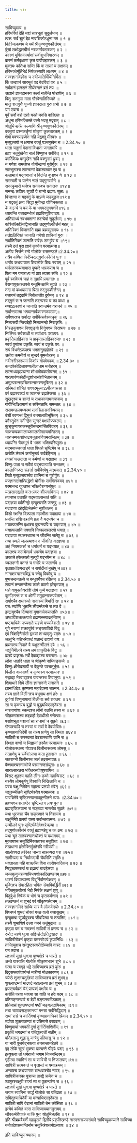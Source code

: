 ```yaml
---
title: ०३४

---
```

सावित्र्युवाच ॥  
हरिभक्तिं देहि मह्यं सारभूतां सुदुर्लभाम् ॥  
त्वत्तः सर्वं श्रुतं देव नावशिष्टोऽधुना मम ॥ १ ॥  
किञ्चित्कथय मे धर्मं श्रीकृष्णगुणकीर्त्तगम् ॥  
पुंसां लक्षोद्धारबीजं नरकार्णवतारकम् ॥ २ ॥  
कारणं मुक्तिकार्याणां सर्वाशुभनिवारणम् ॥  
दारणं कर्मवृक्षाणां कृत पापौघहारकम् ॥ ३ ॥  
मुक्तयः कतिधा सन्ति किं वा तासां च लक्षणम् ॥  
हरिभक्तेर्मूर्तिभेदं निषेकस्यापि लक्षणम् ॥ ४ ॥  
तत्त्वज्ञानविहीना च स्त्रीजातिर्विधिनिर्मिता ॥  
किं तज्ज्ञानं सारभूतं वद वेदविदां वर ॥ ५ ॥  
सर्वदानं ह्यनशनं तीर्थस्नानं व्रतं तपः ॥  
अज्ञाने ज्ञानदानस्य कलां नार्हन्ति षोडशीम् ॥ ६ ॥  
पितुः शतगुणा माता गौरवेणातिरिच्यते ॥  
मातुः शतगुणैः पूज्यो ज्ञानदाता गुरुः प्रभो ॥ ७ ॥  
यम उवाच ॥  
पूर्वं सर्वो वरो दत्तो यस्ते मनसि वाञ्छितः ॥  
अधुना हरिभक्तिस्ते वत्से भवतु मद्वरात् ॥ ८ ॥  
श्रोतुमिच्छसि कल्याणि श्रीकृष्णगुणकीर्त्तनम् ॥  
वक्तॄणां प्रश्नकर्तॄणां श्रोतॄणां कुलतारकम् ॥ ९ ॥  
शेषो वक्त्रसहस्रेण नहि यद्वक्तु मीश्वरः ॥  
मृत्युञ्जयो न क्षमश्च वक्तुं पञ्चमुखेन च ॥ 2.34.१० ॥  
धाता चतुर्णां वेदानां विधाता जगतामपि ॥  
ब्रह्मा चतुर्मुखेनैव नालं विष्णुश्च सर्ववित् ॥ ११ ॥  
कार्तिकेयः षण्मुखेन नापि वक्तुमलं ध्रुवम् ॥  
न गणेशः समर्थश्च योगीन्द्राणां गुरोर्गुरुः ॥ १२ ॥  
सारभूताश्च शास्त्राणां वेदाश्चत्वार एव च ॥  
कलामात्रं यद्गणानां न विदन्ति बुधाश्च ये ॥ १३ ॥  
सरस्वती च यत्नेन नालं यद्गुणवर्णने ॥  
सनत्कुमारो धर्मश्च सनकश्च सनातनः ॥१४॥  
सनन्दः कपिलः सूर्य्यो ये चान्ये ब्रह्मणः सुताः ॥  
विचक्षणा न यद्वक्तुं के वाऽन्ये जडबुद्धयः॥१९॥  
न यद्वक्तुं क्षमाः सिद्धा मुनीन्द्रा योगिनस्तथा ॥  
के वाऽन्ये च वयं के वा भगवद्गुणवर्णने॥१६॥  
ध्यायन्ति यत्पदाम्भोजं ब्रह्मविष्णुशिवादयः ॥  
अतिसाध्यं स्वभक्तानां तदन्येषां सुदुर्लभम् ॥ १७ ॥  
कश्चित्किञ्चिद्विजानाति तद्गुणोत्कीर्त्तनं महत् ॥  
अतिरिक्तं विजानाति ब्रह्मा ब्रह्मसुतादयः ॥ १८ ॥  
ततोऽतिरिक्तं जानाति गणेशो ज्ञानिनां गुरुः ॥  
सर्वातिरिक्तं जानाति सर्वज्ञः शम्भुरेव च ॥१९॥  
तस्मै दत्तं पुरा ज्ञानं कृष्णेन परमात्मना॥  
अतीव निर्जने रम्ये गोलोके रासमण्डले॥2.34.२०॥  
तत्रैव कथितं किञ्चिद्यद्गुणोत्कीर्त्तनं पुनः ॥  
धर्माय कथयायास शिवलोके शिवः स्वयम् ॥ २१ ॥  
धर्मस्तत्कथयामास पुष्करे भास्कराय च ॥  
पिता मम यमाराध्य गां प्राप तपसा सति ॥ २२ ॥  
पूर्वं स्वविषयं चाहं न गृह्णामि प्रयत्नतः ॥  
वैराग्ययुक्तस्तपसे गन्तुमिच्छामि सुव्रते ॥ २३ ॥  
तदा मां कथयामास पिता तद्गुणकीर्त्तनम् ॥  
यथागमं तद्वदामि निबोधातीव दुर्गमम् ॥ २४ ॥  
तद्गुणं स न जानाति तदन्यस्य च का कथा ॥  
यथाऽऽकाशं न जानाति स्वान्तमेव वरानने ॥ २५ ॥  
सर्वान्तरात्मा भगवान्सर्वकारणकारणम्॥  
सर्वेश्वरश्च सर्वाद्यः सर्ववित्सर्वरूपधृक् ॥ २६ ॥  
नित्यरूपी नित्यदेही नित्यानन्दो निराकृतिः ॥  
निरङ्कुशश्च निश्शृङ्गो निर्गुणश्च निराश्रयः ॥ २७ ॥  
निर्लिप्तः सर्वसाक्षी च सर्वाधारः परात्परः ॥  
प्रकृतिस्तद्विकारा च प्राकृतास्तद्विकारजाः ॥ २८ ॥  
स्वयं पुमांश्च प्रकृतिः स्वयं च प्रकृतेः परः ॥  
रूपं विधत्तेऽरूपश्च भक्तानुग्रहहेतवे ॥ २९ ॥  
अतीव कमनीयं च सुन्दरं सुमनोहरम् ॥  
नवीननीरदश्यामं किशोरं गोपवेषकम् ॥ 2.34.३० ॥  
कन्दर्पकोटिलावण्यलीलाधाम मनोहरम् ॥  
शरन्मध्याह्नपद्मानां शोभामोषकलोचनम् ॥ ३१ ॥  
शरत्पार्वणकोटीन्दुशोभासंशोभिताननम् ॥  
अमूल्यरत्नखचितरत्नाभरणभूषितम् ॥ ३२ ॥  
सस्मितं शोभितं शश्वदमूल्याऽऽपीतवाससा ॥  
परं ब्रह्मस्वरूपं च ज्वलन्तं ब्रह्मतेजसा ॥ ३३ ॥  
सुखदृश्यं च शान्तं च राधाकान्तमनन्तकम् ॥  
गोपीभिर्वीक्ष्यमाणं च सस्मिताभिः समन्ततः ॥ ३४ ॥  
रासमण्डलमध्यस्थं रत्नसिंहासनस्थितम्॥  
वंशीं क्वणन्तं द्विभुजं वनमालाविभूषितम् ॥ ३५ ॥  
कौस्तुभेन मणीन्द्रेण सुन्दरं वक्षसोज्ज्वलम् ॥  
कुङ्कुमागरुकस्तूरीचन्दनार्चितविग्रहम् ॥ ३६ ॥  
चारुचम्पकमालाब्जमालतीमाल्यमण्डितम् ॥  
चारुचम्पकशोभाढ्यचूडावक्त्रिमराजितम् ॥ ३७ ॥  
ध्यायन्ति चैवम्भूतं वै भक्ता भक्तिपरिप्लुताः॥  
यद्भयाज्जगतां धाता विधत्ते सृष्टिमेव च ॥ ३८ ॥  
करोति लेखनं कर्मानुरूपं सर्वदेहिनाम् ॥  
तपसां फलदाता च कर्मणां च यदाज्ञया ॥ ३९ ॥  
विष्णुः पाता च सर्वेषां यद्भयात्पाति सन्ततम् ॥  
कालाग्निरुद्रः संहर्त्ता सर्वविश्वेषु यद्भयात् ॥ 2.34.४० ॥  
शिवो मृत्युञ्जयश्चैव ज्ञानिनां च गुरोर्गुरुः ॥  
यज्ज्ञानदानात्सिद्धेशो योगीशः सर्ववित्स्वयम् ॥४१ ॥  
परमानन्द युक्तश्च भक्तिवैराग्यसंयुतः ॥  
यत्प्रसादाद्वाति वातः प्रवरः शीघ्रगामिनाम् ॥ ४२ ॥  
तपनश्च प्रतपति यद्भयात्सन्ततं सति ॥  
यदाज्ञया वर्षतीन्द्रो मृत्युश्चरति जन्तुषु ॥ ४३ ॥  
यदाज्ञया दहेद्वह्निर्जलमेव सुशीतलम् ॥  
दिशो रक्षन्ति दिक्पाला महाभीता यदाज्ञया ॥ ४४ ॥  
भ्रमन्ति राशिचक्राणि ग्रहा वै यद्भयेन च ॥  
भयात्फलन्ति वृक्षाश्च पुष्पन्त्यपि च यद्भयात् ॥ ४५ ॥  
भयात्फलानि पक्वानि निष्फलास्तरवो भयात् ॥  
यदाज्ञया स्थलस्थाश्च न जीवन्ति जलेषु च ॥ ४६ ॥  
तथा स्थले जलस्थाश्च न जीवन्ति यदाज्ञया ॥  
अहं नियमकर्त्ता च धर्माधर्मं च यद्भयात् ॥ ४७ ॥  
कालश्च कलयेत्सर्वं भ्रमत्येव यदाज्ञया ॥  
अकाले हरेत्कालो मृत्युर्वै यद्भयेन च ॥ ४८ ॥  
ज्वलदग्नौ पतन्तं च गभीरे च जलार्णवे ॥  
वृक्षाग्रात्तीक्ष्णखड्गे च सर्पादीनां मुखेषु च॥४९॥  
नानाशस्त्रास्त्रविद्धं च रणेषु विषमेषु च ॥  
पुष्पचन्दनतल्पे च बन्धुवर्गैश्च रक्षितम् ॥ 2.34.५० ॥  
शयानं तन्त्रमन्त्रैश्च काले कालो हरेद्भयात् ॥  
धत्ते वायुस्तोयराशिं तोयं कूर्मं यदाज्ञया ॥ ५१ ॥  
कूर्मोऽनन्तं स च क्षोणीं समुद्रान्सप्तपर्वतान् ॥  
सर्वांश्चैव क्षमारूपो नानारूपं बिभर्त्ति सः ॥ ५२ ॥  
यतः सर्वाणि भूतानि लीयन्तेऽन्ते च तत्र वै ॥  
इन्द्रायुश्चैव दिव्यानां युगानामेकसप्ततिः ॥५३॥ ।  
अष्टाविंशच्छक्रपाते ब्रह्मणस्स्यादहर्निशम् ॥  
षष्ट्याधिके पञ्चशते सहस्रे पञ्चविंशतौ ॥ ५४ ॥  
युगे नराणां शक्रायुरेवं सङ्ख्याविदो विदुः ॥  
एवं त्रिंशद्दिनैर्मासो द्वाभ्यां ताभ्यामृतुः स्मृतः ॥ ५५ ॥  
ऋतुभिः षड्भिरेवाब्दं शताब्दं ब्रह्मणो वयः ॥  
ब्रह्मणश्च निपाते वै चक्षुरुन्मीलनं हरेः ॥ ५६ ॥  
चक्षुर्निमीलने तस्य लयं प्राकृतिकं विदुः ॥  
प्रलये प्राकृताः सर्वे देवाद्याश्च चराचराः ॥ ५७ ॥  
लीना धातरि धाता च श्रीकृष्णे नाभिपङ्कजे ॥  
विष्णुः क्षीरोदशायी च वैकुण्ठे यश्चतुर्भुजः ॥ ५८ ॥  
विलीना वामपार्श्वे च कृष्णस्य परमात्मनः ॥  
रुद्राद्या भैरवाद्याश्च यावन्तश्च शिवानुगाः ॥ ५९ ॥  
शिवाधारे शिवे लीना ज्ञानानन्दे सनातने ॥  
ज्ञानाधिदेवः कृष्णस्य महादेवस्य चात्मनः ॥ 2.34.६० ॥  
तस्य ज्ञाने विलीनश्च बभूवाथ क्षणं हरेः ॥  
दुर्गायां विष्णुमायायां विलीनाः सर्व शक्तयः ॥ ६१ ॥  
सा च कृष्णस्य बुद्धौ च बुद्ध्यधिष्ठातृदेवता ॥  
नारायणांशः स्कन्दश्च लीनो वक्षसि तस्य च ॥ ६२ ॥  
श्रीकृष्णांशश्च तद्बाहौ देवाधीशो गणेश्वरः ॥  
पद्मांशभूता पद्मायां सा राधायां च सुव्रते ॥६३॥  
गोप्यश्चापि च तस्यां च सर्वा वै देवयोषितः॥  
कृष्णप्राणाधिदेवी सा तस्य प्राणेषु सा स्थिता ॥६४॥  
सावित्री च सरस्वत्यां वेदशास्त्राणि यानि च ॥  
स्थिता वाणी च जिह्वायां तस्यैव परमात्मनः ॥ ६५ ॥  
गोलोकस्थस्य गोपाश्च विलीनास्तस्य लोमसु ॥  
तत्प्राणेषु च सर्वेषां प्राणा वाता हुताशनः ॥ ६६ ॥  
जठराग्नौ विलीनश्च जलं तद्रसनाग्रतः॥  
वैष्णवाश्चरणाम्भोजे परमानन्दसंयुताः ॥ ६७ ॥  
सारात्सारतरा भक्तिरसपीयूषपायिनः ॥  
विराट् क्षुद्रश्च महति लीनः कृष्णे महान्विराट् ॥ ६८ ॥  
यस्यैव लोमकूपेषु विश्वानि निखिलानि च ॥  
यस्य चक्षु निमेषेण महांश्च प्रलयो भवेत् ॥६९॥  
चक्षुरुन्मीलने सृष्टिर्यस्यैव परमात्मनः ॥  
यावन्निमेषे सृष्टिस्स्यात्तावदुन्मीलने व्ययः ॥2.34.७०॥  
ब्रह्मणश्च शताब्देन सृष्टिस्तत्र लयः पुनः॥  
ब्रह्मसृष्टिलयानां च सङ्ख्या नास्त्येव सुव्रते ॥७१॥  
यथा भूरजसां चैव सङ्ख्यानं च निशामय ॥  
चक्षुर्निमेषे प्रलयो यस्य सर्वान्तरात्मनः ॥ ७२ ॥  
उन्मीलने पुनः सृष्टिर्भवेदेवेश्वरेच्छया ॥  
तद्गुणोत्कीर्त्तनं वक्तुं ब्रह्माण्डेषु च कः क्षमः ॥ ७३ ॥  
यथा श्रुतं तातवक्त्रात्तथोक्तं च यथागमम् ॥  
मुक्तयश्च चतुर्वेदैर्निरुक्ताश्च चतुर्विधाः ॥ ७४ ॥  
तत्प्रधाना हरेर्भक्तिर्मुक्तेरपि गरीयसी॥  
सालोक्यदा हरेरेका चान्या सारूप्यदा परा ॥७५॥  
सामीप्यदा च निर्वाणदात्री चैवमिति स्मृतिः॥  
भक्तास्ता नहि वाञ्छन्ति विना तत्सेवनादिकम् ॥ ७३ ॥  
सिद्धत्वममरत्वं च ब्रह्मत्वं चावहेलया ॥  
जन्ममृत्युजराव्याधिभयशोकादिखण्डनम्॥७७॥  
धारणं दिव्यरूपस्य विदुर्निर्वाणमोक्षदम् ॥  
मुक्तिश्च सेवारहिता भक्तिः सेवाविवर्द्धिनी॥७८॥  
भक्तिमुक्त्योरयं भेदो निषेके लक्षणं शृणु ॥  
विदुर्बुधा निषेकं च भोगं च कृतकर्मणाम् ॥ ७९ ॥  
तत्खण्डनं च शुभदं परं श्रीकृष्णसेवनम् ॥  
तत्त्वज्ञानमिदं साध्वि सारं वै लोकवेदयोः ॥ 2.34.८० ॥  
विघ्नघ्नं शुभदं चोक्तं गच्छ वत्से यथासुखम् ॥  
इत्युक्त्वा सूर्य्यपुत्रश्च जीवयित्वा च तत्पतिम् ॥ ८१॥  
तस्यै शुभाशिषं दत्त्वा गमनं कर्तुमुद्यतः ॥  
दृष्ट्वा यमं च गच्छन्तं सावित्री तं प्रणम्य च ॥ ८२ ॥  
रुरोद चरणे धृत्वा सद्विच्छेदोऽतिदुःखदः ॥  
सावित्रीरोदनं दृष्ट्वा यमस्सोऽयं कृपानिधिः ॥ ८३ ॥  
तामित्युवाच सन्तुष्टस्त्वरोदीच्चापि नारद ॥ ८४ ॥  
यम उवाच ॥  
लक्षवर्षं सुखं भुक्त्वा पुण्यक्षेत्रे च भारते ॥  
अन्ते यास्यसि गोलोके श्रीकृष्णभवनं शुभे ॥ ८५ ॥  
गत्वा च स्वगृहं भद्रे सावित्र्याश्च व्रतं कुरु ॥  
द्द्विसप्तवर्षपर्य्यन्तं नारीणां मोक्षकारणम् ॥ ८६ ॥  
ज्येष्ठे शुक्लचतुर्दश्यां सावित्र्याश्च व्रतं शुभम्॥  
शुक्लाष्टम्यां भाद्रपदे महालक्ष्म्या व्रतं शुभम् ॥ ८७ ॥  
द्व्यष्टवर्षव्रतं चेदं प्रत्यब्दं पक्षमेव च ॥  
करोति परया भक्त्या सा याति च हरेः पदम् ॥ ८८ ॥  
प्रतिमङ्गलवारे च देवीं मङ्गलचण्डिकाम् ॥  
प्रतिमासं शुक्लषष्ठ्यां षष्ठीं मङ्गलदायिकाम् ॥८९॥  
तथा चाषाढसङ्क्रान्त्यां मनसा सर्वसिद्धिदाम् ॥  
राधां रासे च कार्तिक्यां कृष्णप्राणाधिकां प्रियाम् ॥ 2.34.९० ॥  
उपोष्य शुक्लाष्टम्यां च प्रतिमासे वरप्रदाम् ॥  
विष्णुमायां भगवतीं दुर्गां दुर्गार्तिनाशिनीम् ॥ ९१ ॥  
प्रकृतिं जगदम्बां च पतिपुत्रवतीं सतीम् ॥  
पतिव्रतासु शुद्धासु यन्त्रेषु प्रतिमासु च ॥ ९२ ॥  
या नारी पूजयेद्भक्त्या धनसन्तानहेतवे ॥  
इह लोके सुखं भुक्त्वा यात्यन्ते श्रीहरेः पदम् ॥ ९३ ॥  
इत्युक्त्वा तां धर्मराजो जगाम निजमन्दिरम्॥  
गृहीत्वा स्वामिनं सा च सावित्री च निजालयम्॥९४॥  
सावित्री सत्यवन्तं च वृत्तान्तं च यथाक्रमम्॥  
अन्यांश्च कथयामास बान्धवांश्चैव नारद ॥ ९५ ॥  
सावित्रीजनकः पुत्रान्स प्रापद्वै क्रमेण च ॥  
श्वशुरश्चक्षुषी राज्यं सा च पुत्रान्वरेण च ॥ ९६ ॥  
लक्षवर्षं सुखं भुक्त्वा पुण्यक्षेत्रे च भारते ॥  
जगाम स्वामिना सार्द्धं गोलोकं सा पतिव्रता ॥ ९७ ॥  
सवितुश्चाधिदेवी या मन्त्राधिष्ठातृदेवता ॥  
सावित्री चापि वेदानां सावित्री तेन कीर्त्तिता ॥ ९८ ॥  
इत्येवं कथितं वत्स सावित्र्याख्यानमुत्तमम् ॥  
जीवकर्मविपाकं च किं पुनः श्रोतुमिच्छसि ॥ ९९ ॥  
इति श्रीब्रह्मवैवर्त्ते महापुराणे द्वितीये प्रकृतिखण्डे नारदनारायणसंवादे सावित्र्युपाख्याने सावित्र्या यमोपदेशसमाप्तिर्नाम चतुस्त्रिंशत्तमोऽध्यायः ॥ ३४ ॥  
  
इति सावित्र्युपाख्यानम् ॥